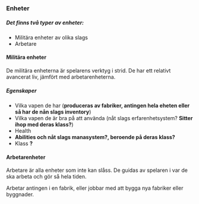 ### Enheter
##### Det finns två typer av enheter:
- Militära enheter av olika slags
- Arbetare  
#### Militära enheter
De militära enheterna är spelarens verktyg i strid. De har ett relativt avancerat liv, jämfört med arbetarenheterna.
##### Egenskaper
- Vilka vapen de har (**produceras av fabriker, antingen hela eheten eller så har de nån slags inventory**)
- Vilka vapen de är bra på att använda (nåt slags erfarenhetsystem? **Sitter ihop med deras klass?**)
- Health
- **Abilities och nåt slags manasystem?, beroende på deras klass?**
- Klass **?**

#### Arbetarenheter
Arbetare är alla enheter som inte kan slåss. De guidas av spelaren i var de ska arbeta och gör så hela tiden.  

Arbetar antingen i en fabrik, eller jobbar med att bygga nya fabriker eller byggnader.
